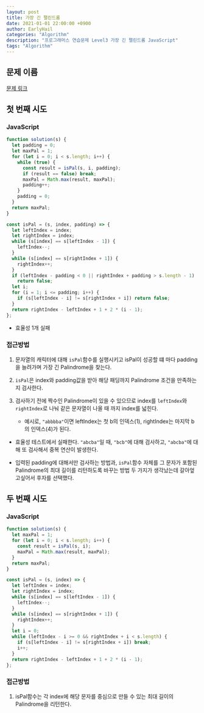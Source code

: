 ```yaml
---
layout: post
title: 가장 긴 팰린드롬
date: 2021-01-01 22:00:00 +0900
author: EarlyHail
categories: "Algorithm"
description: "프로그래머스 연습문제 Level3 가장 긴 팰린드롬 JavaScript"
tags: "Algorithm"
---
```


## 문제 이름

[문제 링크](https://programmers.co.kr/learn/courses/30/lessons/12904?language=javascript)

## 첫 번째 시도

### JavaScript

```javascript
function solution(s) {
  let padding = 0;
  let maxPal = 1;
  for (let i = 0; i < s.length; i++) {
    while (true) {
      const result = isPal(s, i, padding);
      if (result == false) break;
      maxPal = Math.max(result, maxPal);
      padding++;
    }
    padding = 0;
  }
  return maxPal;
}

const isPal = (s, index, padding) => {
  let leftIndex = index;
  let rightIndex = index;
  while (s[index] == s[leftIndex - 1]) {
    leftIndex--;
  }
  while (s[index] == s[rightIndex + 1]) {
    rightIndex++;
  }
  if (leftIndex - padding < 0 || rightIndex + padding > s.length - 1)
    return false;
  let i;
  for (i = 1; i <= padding; i++) {
    if (s[leftIndex - i] != s[rightIndex + i]) return false;
  }
  return rightIndex - leftIndex + 1 + 2 * (i - 1);
};
```

- 효율성 1개 실패

### 접근방법

1. 문자열의 캐릭터에 대해 `isPal`함수를 실행시키고 isPal이 성공할 떄 마다 padding을 늘려가며 가장 긴 Palindrome을 찾는다.

2. `isPal`은 index와 padding값을 받아 해당 패딩까지 Palindrome 조건을 만족하는지 검사한다.

3. 검사하기 전에 짝수인 Palindrome이 있을 수 있으므로 index를 `leftIndex`와 `rightIndex`로 나눠 같은 문자열이 나올 때 까지 index를 넓힌다.

   - 예시로, `"abbbba"`이면 leftIndex는 첫 b의 인덱스(1), rightIndex는 마지막 b의 인덱스(4)가 된다.

- 효율성 테스트에서 실패한다. `"abcba"`일 때, `"bcb"`에 대해 검사하고, `"abcba"`에 대해 또 검사해서 중복 연산이 발생한다.

- 입력된 padding에 대해서만 검사하는 방법과, `isPal`함수 자체를 그 문자가 포함된 Palindrome의 최대 길이를 리턴하도록 바꾸는 방법 두 가지가 생각났는데 갈아엎고싶어서 후자를 선택했다.

## 두 번째 시도

### JavaScript

```javascript
function solution(s) {
  let maxPal = 1;
  for (let i = 0; i < s.length; i++) {
    const result = isPal(s, i);
    maxPal = Math.max(result, maxPal);
  }
  return maxPal;
}

const isPal = (s, index) => {
  let leftIndex = index;
  let rightIndex = index;
  while (s[index] == s[leftIndex - 1]) {
    leftIndex--;
  }
  while (s[index] == s[rightIndex + 1]) {
    rightIndex++;
  }
  let i = 0;
  while (leftIndex - i >= 0 && rightIndex + i < s.length) {
    if (s[leftIndex - i] != s[rightIndex + i]) break;
    i++;
  }
  return rightIndex - leftIndex + 1 + 2 * (i - 1);
};
```

### 접근방법

1. isPal함수는 각 index에 해당 문자를 중심으로 만들 수 있는 최대 길이의 Palindrome을 리턴한다.
